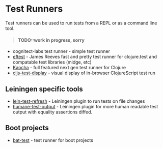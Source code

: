 # Test Runners
Test runners can be used to run tests from a REPL or as a command line tool.

> #### TODO::work in progress, sorry

* cognitect-labs test runner - simple test runner
* [eftest](https://github.com/weavejester/eftest) - James Reeves fast and pretty test runner for clojure.test and compatable test libraries (midge, etc)
* [Kaocha](https://github.com/lambdaisland/kaocha) - full featured next gen test runner for Clojure
* [cljs-test-display](https://github.com/bhauman/cljs-test-display) - visual display of in-browser ClojureScript test run





## Leiningen specific tools

* [lein-test-refresh](https://github.com/jakemcc/lein-test-refresh) - Leiningen plugin to run tests on file changes
* [humane-test-output](https://github.com/pjstadig/humane-test-output) - Leiningen plugin for more human readable test output with equality assertions diffed.


## Boot projects

* [bat-test](https://github.com/metosin/bat-test) - test runner for boot projects
